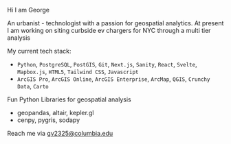 Hi I am George

An urbanist - technologist with a passion for geospatial analytics. 
At present I am working on siting curbside ev chargers for NYC through a multi tier analysis

My current tech stack:
-  `Python`, `PostgreSQL`, `PostGIS`, `Git`, `Next.js`, `Sanity`, `React`, `Svelte`, `Mapbox.js`, `HTML5`, `Tailwind CSS`, `Javascript`
-  `ArcGIS Pro`, `ArcGIS Online`, `ArcGIS Enterprise`, `ArcMap`, `QGIS`, `Crunchy Data`, `Carto`

Fun Python Libraries for geospatial analysis
-  geopandas, altair, kepler.gl
-  cenpy, pygris, sodapy

Reach me via 
gv2325@columbia.edu

<!---
gv2325/gv2325 is a ✨ special ✨ repository because its `README.md` (this file) appears on your GitHub profile.
You can click the Preview link to take a look at your changes.
--->
